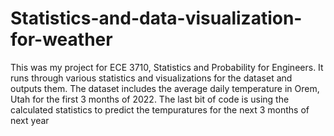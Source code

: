 # Statistics-and-data-visualization-for-weather
This was my project for ECE 3710, Statistics and Probability for Engineers. It runs through various statistics and visualizations for the dataset and outputs them. The dataset includes the average daily temperature in Orem, Utah for the first 3 months of 2022.
The last bit of code is using the calculated statistics to predict the tempuratures for the next 3 months of next year
